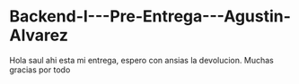 # Backend-I---Pre-Entrega---Agustin-Alvarez
Hola saul ahi esta mi entrega, espero con ansias la devolucion. Muchas gracias por todo
